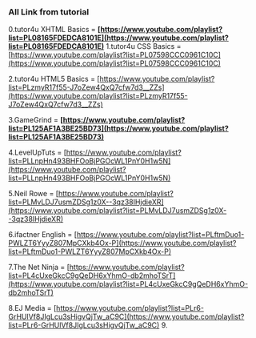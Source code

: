 ### All Link from tutorial 

0.tutor4u XHTML Basics = **[https://www.youtube.com/playlist?list=PL08165FDEDCA8101E](https://www.youtube.com/playlist?list=PL08165FDEDCA8101E)**
1.tutor4u CSS Basics = [https://www.youtube.com/playlist?list=PL07598CCC0961C10C](https://www.youtube.com/playlist?list=PL07598CCC0961C10C)

2.tutor4u HTML5 Basics = [https://www.youtube.com/playlist?list=PLzmyR17f55-J7oZew4QxQ7cfw7d3__ZZs](https://www.youtube.com/playlist?list=PLzmyR17f55-J7oZew4QxQ7cfw7d3__ZZs)

3.GameGrind = **[https://www.youtube.com/playlist?list=PL125AF1A3BE25BD73](https://www.youtube.com/playlist?list=PL125AF1A3BE25BD73)**

4.LevelUpTuts = [https://www.youtube.com/playlist?list=PLLnpHn493BHFOoBjPGOcWL1PnY0H1w5N](https://www.youtube.com/playlist?list=PLLnpHn493BHFOoBjPGOcWL1PnY0H1w5N)

5.Neil Rowe = [https://www.youtube.com/playlist?list=PLMvLDJ7usmZDSg1z0X--3qz38IHjdieXR](https://www.youtube.com/playlist?list=PLMvLDJ7usmZDSg1z0X--3qz38IHjdieXR)

6.ifactner English = [https://www.youtube.com/playlist?list=PLftmDuo1-PWLZT6YyyZ807MpCXkb4Ox-P](https://www.youtube.com/playlist?list=PLftmDuo1-PWLZT6YyyZ807MpCXkb4Ox-P)

7.The Net Ninja = [https://www.youtube.com/playlist?list=PL4cUxeGkcC9gQeDH6xYhmO-db2mhoTSrT](https://www.youtube.com/playlist?list=PL4cUxeGkcC9gQeDH6xYhmO-db2mhoTSrT)

8.EJ Media = [https://www.youtube.com/playlist?list=PLr6-GrHUlVf8JIgLcu3sHigvQjTw_aC9C](https://www.youtube.com/playlist?list=PLr6-GrHUlVf8JIgLcu3sHigvQjTw_aC9C)
9.